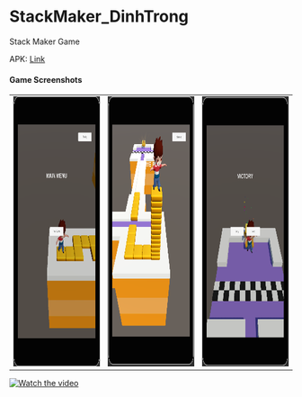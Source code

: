 # StackMaker_DinhTrong
 Stack Maker Game
 
 APK: [Link](https://drive.google.com/file/d/1i-xixJvMPe3loyJmdWQ3asqVQ6dTwnPx/view?usp=sharing)
 
#### Game Screenshots

<table>
   <tr>
    <td><img src="Screenshots/1.png" width=270 height=480></td>
    <td><img src="Screenshots/2.png" width=270 height=480></td>
    <td><img src="Screenshots/3.png" width=270 height=480></td>
  </tr>
 </table>

 [![Watch the video]()]([https://www.youtube.com/watch?v=_5tFXJQIzi4](https://www.youtube.com/shorts/iWKZawT7iTk?feature=share))

